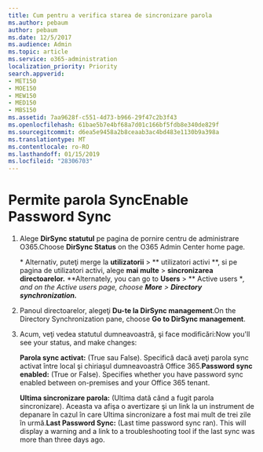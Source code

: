```yaml
---
title: Cum pentru a verifica starea de sincronizare parola
ms.author: pebaum
author: pebaum
ms.date: 12/5/2017
ms.audience: Admin
ms.topic: article
ms.service: o365-administration
localization_priority: Priority
search.appverid:
- MET150
- MOE150
- MEW150
- MED150
- MBS150
ms.assetid: 7aa9628f-c551-4d73-b966-29f47c2b3f43
ms.openlocfilehash: 61bae5b7e4bf68a7d01c166bf5fdb8e340de829f
ms.sourcegitcommit: d6ea5e9458a2b8ceaab3ac4bd483e1130b9a398a
ms.translationtype: MT
ms.contentlocale: ro-RO
ms.lasthandoff: 01/15/2019
ms.locfileid: "28306703"
---
```

# <a name="enable-password-sync"></a><span data-ttu-id="640d7-102">Permite parola Sync</span><span class="sxs-lookup"><span data-stu-id="640d7-102">Enable Password Sync</span></span>

1.  <span data-ttu-id="640d7-103">Alege **DirSync statutul** pe pagina de pornire centru de administrare O365.</span><span class="sxs-lookup"><span data-stu-id="640d7-103">Choose **DirSync Status** on the O365 Admin Center home page.</span></span> 
    
     <span data-ttu-id="640d7-104">\* Alternativ, puteţi merge la **utilizatorii** \> \*\* utilizatori activi \*\*, si pe pagina de utilizatori activi, alege **mai multe** \> **sincronizarea directoarelor.** \*</span><span class="sxs-lookup"><span data-stu-id="640d7-104">\*Alternately, you can go to **Users** \> \*\* Active users \**, and on the Active users page, choose **More** \> **Directory synchronization.***</span></span> 
    
2. <span data-ttu-id="640d7-105">Panoul directoarelor, alegeţi **Du-te la DirSync management**.</span><span class="sxs-lookup"><span data-stu-id="640d7-105">On the Directory Synchronization pane, choose **Go to DirSync management**.</span></span> 
    
3. <span data-ttu-id="640d7-106">Acum, veţi vedea statutul dumneavoastră, şi face modificări:</span><span class="sxs-lookup"><span data-stu-id="640d7-106">Now you'll see your status, and make changes:</span></span>
    
    <span data-ttu-id="640d7-p101">**Parola sync activat:** (True sau False). Specifică dacă aveţi parola sync activat între local şi chiriaşul dumneavoastră Office 365.</span><span class="sxs-lookup"><span data-stu-id="640d7-p101">**Password sync enabled:** (True or False). Specifies whether you have password sync enabled between on-premises and your Office 365 tenant.</span></span> 
    
    <span data-ttu-id="640d7-p102">**Ultima sincronizare parola:** (Ultima dată când a fugit parola sincronizare). Aceasta va afişa o avertizare şi un link la un instrument de depanare în cazul în care Ultima sincronizare a fost mai mult de trei zile în urmă.</span><span class="sxs-lookup"><span data-stu-id="640d7-p102">**Last Password Sync:** (Last time password sync ran). This will display a warning and a link to a troubleshooting tool if the last sync was more than three days ago.</span></span> 
    

